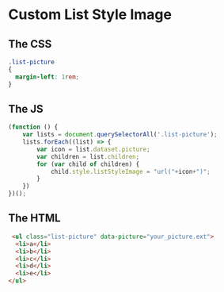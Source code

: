 # Custom List Style Image


## The CSS
```css
.list-picture
{
  margin-left: 1rem;
}
```

## The JS
```js
(function () {
    var lists = document.querySelectorAll('.list-picture');
    lists.forEach((list) => {
        var icon = list.dataset.picture;
        var children = list.children;
        for (var child of children) {
            child.style.listStyleImage = "url("+icon+")";
        }
    })
})();
```

## The HTML
```html
 <ul class="list-picture" data-picture="your_picture.ext">
  <li>a</li>
  <li>b</li>
  <li>c</li>
  <li>d</li>
  <li>e</li>
</ul>
```